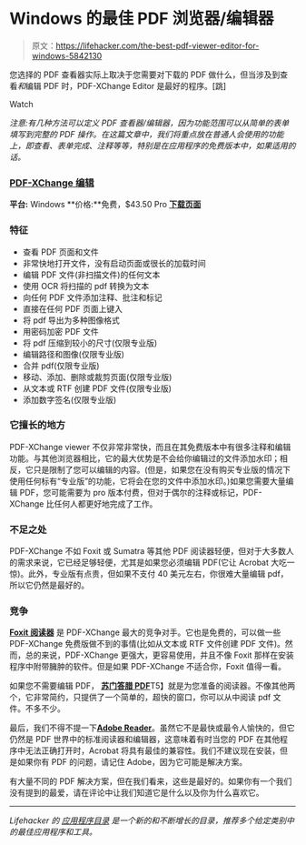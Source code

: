 # Windows 的最佳 PDF 浏览器/编辑器

> 原文：<https://lifehacker.com/the-best-pdf-viewer-editor-for-windows-5842130>

您选择的 PDF 查看器实际上取决于您需要对下载的 PDF 做什么，但当涉及到查看*和*编辑 PDF 时，PDF-XChange Editor 是最好的程序。[跳]

Watch

*注意:有几种方法可以定义 PDF 查看器/编辑器，因为功能范围可以从简单的表单填写到完整的 PDF 操作。在这篇文章中，我们将重点放在普通人会使用的功能上，即查看、表单完成、注释等等，特别是在应用程序的免费版本中，如果适用的话。*

### [PDF-XChange 编辑](http://www.tracker-software.com/product/pdf-xchange-editor)

**平台:** Windows
**价格:**免费，$43.50 Pro
[**下载页面**](http://www.tracker-software.com/product/pdf-xchange-editor/)

### 特征

*   查看 PDF 页面和文件
*   非常快地打开文件，没有启动页面或很长的加载时间
*   编辑 PDF 文件(非扫描文件)的任何文本
*   使用 OCR 将扫描的 pdf 转换为文本
*   向任何 PDF 文件添加注释、批注和标记
*   直接在任何 PDF 页面上键入
*   将 pdf 导出为多种图像格式
*   用密码加密 PDF 文件
*   将 pdf 压缩到较小的尺寸(仅限专业版)
*   编辑路径和图像(仅限专业版)
*   合并 pdf(仅限专业版)
*   移动、添加、删除或裁剪页面(仅限专业版)
*   从文本或 RTF 创建 PDF 文件(仅限专业版)
*   添加数字签名(仅限专业版)

### 它擅长的地方

PDF-XChange viewer 不仅非常非常快，而且在其免费版本中有很多注释和编辑功能。与其他浏览器相比，它的最大优势是不会给你编辑过的文件添加水印；相反，它只是限制了您可以编辑的内容。(但是，如果您在没有购买专业版的情况下使用任何标有“专业版”的功能，它将会在您的文件中添加水印。)如果您需要大量编辑 PDF，您可能需要为 pro 版本付费，但对于偶尔的注释或标记，PDF-XChange 比任何人都更好地完成了工作。

### 不足之处

PDF-XChange 不如 Foxit 或 Sumatra 等其他 PDF 阅读器轻便，但对于大多数人的需求来说，它已经足够轻便，尤其是如果您必须编辑 PDF(它让 Acrobat 大吃一惊)。此外，专业版有点贵，但如果不支付 40 美元左右，你很难大量编辑 pdf，所以它仍然是最好的。

### 竞争

[**Foxit 阅读器**](http://www.foxitsoftware.com/Secure_PDF_Reader/) 是 PDF-XChange 最大的竞争对手。它也是免费的，可以做一些 PDF-XChange 免费版做不到的事情(比如从文本或 RTF 文件创建 PDF 文件)。然而，总的来说，PDF-XChange 更强大，更容易使用，并且不像 Foxit 那样在安装程序中附带臃肿的软件。但是如果 PDF-XChange 不适合你，Foxit 值得一看。

如果您不需要编辑 PDF， [**苏门答腊 PDF**](http://blog.kowalczyk.info/software/sumatrapdf/download-free-pdf-viewer.html)T5】就是为您准备的阅读器。不像其他两个，它非常简约，只提供了一个简单的，超快的窗口，你可以从中阅读 pdf 文件。不多不少。

最后，我们不得不提一下[**Adobe Reader**](http://get.adobe.com/reader/)。虽然它不是最快或最令人愉快的，但它仍然是 PDF 世界中的标准阅读器和编辑器，这意味着有时当您的 PDF 在其他程序中无法正确打开时，Acrobat 将具有最佳的兼容性。我们不建议现在安装，但是如果你有 PDF 的问题，请记住 Adobe，因为它可能是解决方案。

有大量不同的 PDF 解决方案，但在我们看来，这些是最好的。如果你有一个我们没有提到的最爱，请在评论中让我们知道它是什么以及你为什么喜欢它。

* * *

*Lifehacker 的* [*应用程序目录*](http://lifehacker.com/apps) *是一个新的和不断增长的目录，推荐多个给定类别中的最佳应用程序和工具。*
